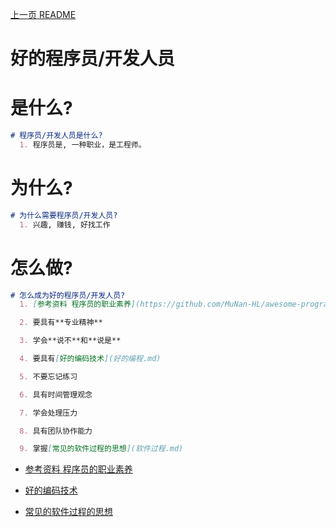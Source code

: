 [上一页 README](README.md)

# 好的程序员/开发人员

# 是什么?
``` md
# 程序员/开发人员是什么?
  1. 程序员是, 一种职业，是工程师。
```


# 为什么?
``` md
# 为什么需要程序员/开发人员?
  1. 兴趣, 赚钱, 好找工作
```

# 怎么做?
``` md
# 怎么成为好的程序员/开发人员?
  1. [参考资料 程序员的职业素养](https://github.com/MuNan-HL/awesome-programming-books-1)

  2. 要具有**专业精神**

  3. 学会**说不**和**说是**

  4. 要具有[好的编码技术](好的编程.md)

  5. 不要忘记练习

  6. 具有时间管理观念

  7. 学会处理压力 

  8. 具有团队协作能力

  9. 掌握[常见的软件过程的思想](软件过程.md)
```
-  [参考资料 程序员的职业素养](https://github.com/MuNan-HL/awesome-programming-books-1)

-  [好的编码技术](好的编程.md)

-  [常见的软件过程的思想](软件过程.md)